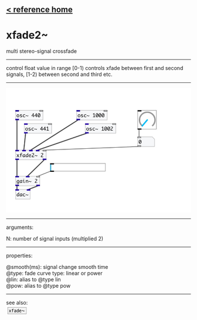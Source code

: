 [< reference home](index.html)
---

# xfade2~


multi stereo-signal crossfade

---

control float value in range [0-1) controls xfade between first and second
            signals, [1-2) between second and third etc.
<br>


---


![example](examples/xfade2~-example.jpg)

---
arguments:

N: number of signal inputs
            (multiplied 2)<br>

---
properties:

@smooth(ms): 
            signal change smooth time<br>
@type: fade curve type:
            linear or power<br>
@lin: alias to @type lin<br>
@pow: alias to @type pow<br>

---
see also:<br>
[![xfade~](img/object_xfade~.png)](xfade~.html)
